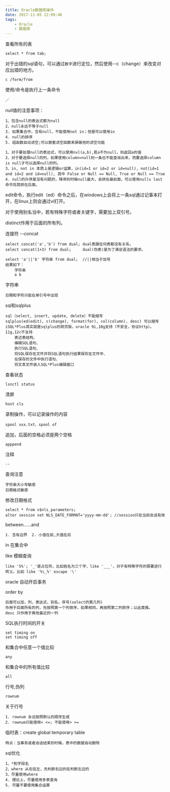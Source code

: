 ```yaml
---
title: Oracle数据库操作
date: 2017-11-05 22:09:46
tags:	
	- Oracle
	- 数据库
---
```

查看所有的表    
    
    select * from tab;

对于出错的sql语句，可以通过`数字`进行定位，然后使用--c（change）来改变对应出错的地方。
    
    c /form/from

使用/命令是执行上一条命令
	
	／
<!-- more -->
null值的注意事项：
    
    1、包含null的表达式都为null
    2、null永远不等于null
    3. 如果集合中，含有null，不能使用not in；但是可以使用in
    4. null的排序
    5. 组函数自动滤空;可以嵌套滤空函数来屏蔽他的滤空功能

	1、对于要处理null的表达式，可以使用nvl(a,b),若a不为null，则返回a的值
	2、对于要选择null的列，如果使用column=null则一条也不能查询出来，而要选择column is null才可以选择null的列。
	3、in, not in 本质上是逻辑or运算，in(id=1 or id=2 or id=null), not(id=1 and id=2 and id=null), 其中 False or Null == Null, True or Null == True
	4. null的升序是没有问题的，降序的时候null最大，会排在最前面，可以使用nulls last命令将其排在后面。

edit命令，执行edit（ed）命令之后，在windows上会将上一条sql通过记事本打开，在linux上则会通过vi打开。

对于使用别名当中，若有特殊字符或者关键字，需要加上双引号。

distinct作用于后面的所有列。

连接符 --concat
   
    select concat('a','b') from dual; dual表跟任何表都没有关系。
    select concat(1+3) from dual;     dual(伪表)是为了满足语法的要求。
    
    select 'a'||'b' 字符串 from dual;  //||相当于加号
    结果如下：
    	字符串
    	a b

字符串
    
    日期和字符只能在单引号中出现

sql和sqlplus
    
    sql（select, insert, update, delete）不能缩写
    sqlplus(ed(edit), c(change), format(for), col(column), desc) 可以缩写
    iSQL*Plus其实就是sqlplus的网页版，oracle 9i,10g支持（不安全，协议http）。11g,12c不支持
        表述表结构、
        编辑SQL语句、
        执行SQL语句、
        将SQL保存在文件并将SQL语句执行结果保存在文件中、
        在保存的文件中执行语句、
        将文本文件装入SQL*Plus编辑窗口

查看状态
	
	lsnctl status 

清屏

	host cls 

录制操作，可以记录操作的内容
	
	spool xxx.txt，spool of 

追加，后面的空格必须是两个空格
	
	apppend 

注释
	
	--

查询注意
    
    字符串大小写敏感 
    日期格式敏感

修改日期格式    
    
    select * from v$nls_parameters;
    alter session set NLS_DATE_FORMAT='yyyy-mm-dd'; //session只在当前会话有效

between......and 
   
    1. 含有边界  2. 小值在前,大值在后

in  在集合中

like 模糊查询 
	
	like 'S%'; '_'是占位符，比如姓名为三个字，like '___'，对于有特殊字符的需要进行转义。比如 like '%\_%' escape '\'

oracle 自动开启事务

order by
    
    后面可以加，列，表达式，别名，序号(select的第几列)
    作用于后面所有的列，先按照第一个列排序，如果相同，再按照第二列排序；以此类推。
    desc 只作用于离他最近的一列

SQL执行时间的开关
    
    set timing on       
    set timing off      
        
和集合中任意一个值比较     
    
    any 

和集合中的所有值比较     
    
    all

行号,伪列        
    
    rownum 

关于行号
   
    1. rownum 永远按照默认的顺序生成
    2. rownum只能使用< <=; 不能使用> >=

临时表：create global temporary table
    
    特点：当事务或者会话结束的时候，表中的数据自动删除

sql优化
    
    1、*和字段名
    2、where 从右往左，先判断右边的在判断左边的
    3、尽量使用where
    4. 理论上，尽量使用多表查询
    5. 尽量不要使用集合运算























